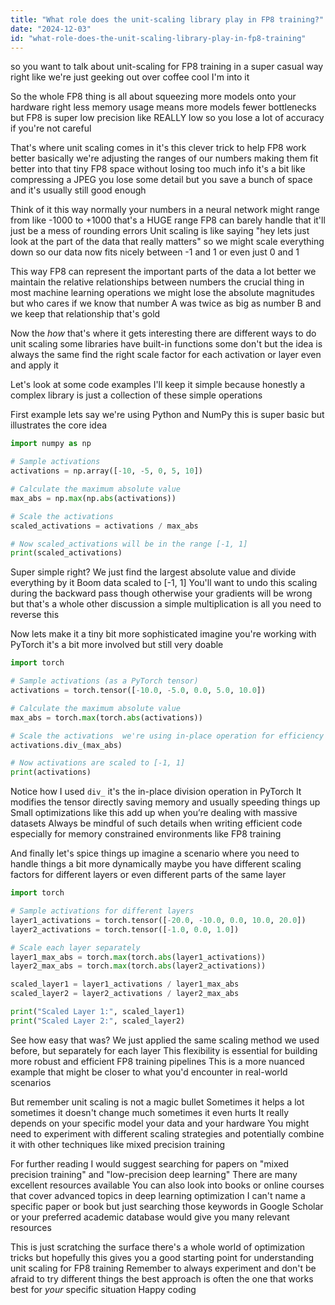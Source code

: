 ```yaml
---
title: "What role does the unit-scaling library play in FP8 training?"
date: "2024-12-03"
id: "what-role-does-the-unit-scaling-library-play-in-fp8-training"
---
```


 so you want to talk about unit-scaling for FP8 training in a super casual way right  like we're just geeking out over coffee  cool  I'm into it

So the whole FP8 thing is all about squeezing more models onto your hardware right  less memory usage means more models fewer bottlenecks  but  FP8 is super low precision  like REALLY low  so you lose a lot of accuracy if you're not careful

That's where unit scaling comes in  it's this clever trick to help FP8 work better  basically we're adjusting the ranges of our numbers  making them fit better into that tiny FP8 space without losing too much info  it's a bit like compressing a JPEG  you lose some detail but you save a bunch of space and it's usually still good enough

Think of it this way  normally your numbers in a neural network might range from like -1000 to +1000  that's a HUGE range  FP8 can barely handle that  it'll just be a mess of rounding errors  Unit scaling is like saying "hey lets just look at the part of the data that really matters"  so we might scale everything down so our data now fits nicely between -1 and 1  or even just 0 and 1  

This way FP8 can represent the important parts of the data a lot better  we maintain the relative relationships between numbers  the crucial thing in most machine learning operations  we might lose the absolute magnitudes  but who cares  if we know that number A was twice as big as number B and we keep that relationship  that's gold

Now the *how*  that's where it gets interesting  there are different ways to do unit scaling  some libraries have built-in functions  some don't  but the idea is always the same  find the right scale factor for each activation  or layer even  and apply it

Let's look at some code examples I'll keep it simple because  honestly  a complex library is just a collection of these simple operations

First example lets say we're using Python and NumPy  this is super basic but illustrates the core idea



```python
import numpy as np

# Sample activations
activations = np.array([-10, -5, 0, 5, 10])

# Calculate the maximum absolute value
max_abs = np.max(np.abs(activations))

# Scale the activations
scaled_activations = activations / max_abs

# Now scaled_activations will be in the range [-1, 1]
print(scaled_activations)
```

Super simple right? We just find the largest absolute value and divide everything by it  Boom  data scaled to [-1, 1]  You'll want to undo this scaling during the backward pass though  otherwise your gradients will be wrong  but that's a whole other discussion  a simple multiplication is all you need to reverse this


Now  lets make it a tiny bit more sophisticated  imagine you're working with PyTorch  it's a bit more involved but still very doable



```python
import torch

# Sample activations (as a PyTorch tensor)
activations = torch.tensor([-10.0, -5.0, 0.0, 5.0, 10.0])

# Calculate the maximum absolute value
max_abs = torch.max(torch.abs(activations))

# Scale the activations  we're using in-place operation for efficiency
activations.div_(max_abs)

# Now activations are scaled to [-1, 1]
print(activations)
```

Notice how I used `div_`  it's the in-place division operation in PyTorch  It modifies the tensor directly saving memory and usually speeding things up  Small optimizations like this add up when you’re dealing with massive datasets  Always be mindful of such details when writing efficient code  especially for memory constrained environments like FP8 training

And finally let's spice things up  imagine a scenario where you need to handle things a bit more dynamically  maybe you have different scaling factors for different layers  or even different parts of the same layer


```python
import torch

# Sample activations for different layers
layer1_activations = torch.tensor([-20.0, -10.0, 0.0, 10.0, 20.0])
layer2_activations = torch.tensor([-1.0, 0.0, 1.0])

# Scale each layer separately
layer1_max_abs = torch.max(torch.abs(layer1_activations))
layer2_max_abs = torch.max(torch.abs(layer2_activations))

scaled_layer1 = layer1_activations / layer1_max_abs
scaled_layer2 = layer2_activations / layer2_max_abs

print("Scaled Layer 1:", scaled_layer1)
print("Scaled Layer 2:", scaled_layer2)

```

See how easy that was? We just applied the same scaling method we used before, but separately for each layer  This flexibility is essential for building more robust and efficient FP8 training pipelines  This is a more nuanced example that might be closer to what you'd encounter in real-world scenarios

But remember  unit scaling is not a magic bullet  Sometimes it helps a lot  sometimes it doesn't change much  sometimes it even hurts  It really depends on your specific model your data  and your hardware  You might need to experiment with different scaling strategies  and potentially combine it with other techniques like mixed precision training


For further reading  I would suggest searching for papers on "mixed precision training" and "low-precision deep learning"  There are many excellent resources available  You can also look into books or online courses that cover advanced topics in deep learning optimization  I can't name a specific paper or book but just searching those keywords in Google Scholar or your preferred academic database would give you many relevant resources


This is just scratching the surface  there's a whole world of optimization tricks  but hopefully  this gives you a good starting point for understanding unit scaling for FP8 training  Remember to always experiment  and don't be afraid to try different things  the best approach is often the one that works best for *your* specific situation  Happy coding
